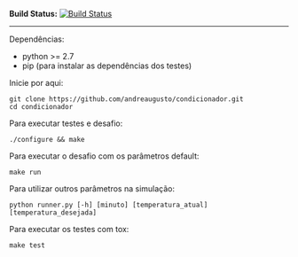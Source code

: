 **Build Status:** [![Build Status](https://drone.io/github.com/andreaugusto/condicionador/status.png)](https://drone.io/github.com/andreaugusto/condicionador/latest)

---

Dependências:
* python >= 2.7
* pip (para instalar as dependências dos testes)

Inicie por aqui:
```
git clone https://github.com/andreaugusto/condicionador.git
cd condicionador
```

Para executar testes e desafio:
```
./configure && make
```

Para executar o desafio com os parâmetros default:
```
make run
```

Para utilizar outros parâmetros na simulação:
```
python runner.py [-h] [minuto] [temperatura_atual] [temperatura_desejada]
```

Para executar os testes com tox:
```
make test
```
